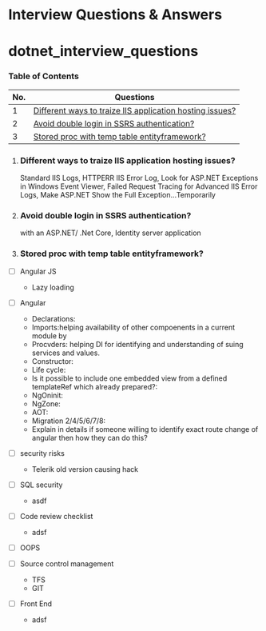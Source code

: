 # Interview Questions & Answers
# dotnet_interview_questions

### Table of Contents

| No. | Questions |
|---- | ---------
|1 | [Different ways to traize IIS application hosting issues?](#Different-ways-to-traize-IIS-application-hosting-issues)|
|2 | [Avoid double login in SSRS authentication?](#Avoid-double-login-in-SSRS-authentication)|
|3 | [Stored proc with temp table entityframework?](#Stored-proc-with-temp-table-entityframework)|

1. ### Different ways to traize IIS application hosting issues?
   Standard IIS Logs, HTTPERR  IIS Error Log, Look for ASP.NET Exceptions in Windows Event Viewer, Failed Request Tracing for Advanced IIS Error Logs, Make ASP.NET Show the Full Exception…Temporarily
   
2. ### Avoid double login in SSRS authentication? 
   with an ASP.NET/ .Net Core, Identity server application

3. ### Stored proc with temp table entityframework?
   
- [ ] Angular JS
   - Lazy loading
   
- [ ] Angular
   - Declarations: 
   - Imports:helping availability of other compoenents in a current module by 
   - Procvders: helping DI for identifying and understanding of suing services and values.
   - Constructor: 
   - Life cycle:
   - Is it possible to include one embedded view from a defined templateRef which already prepared?:   
   - NgOninit:
   - NgZone:   
   - AOT:
   - Migration 2/4/5/6/7/8:
   - Explain in details if someone willing to identify exact route change of angular then how they can do this?

- [ ] security risks
   - Telerik old version causing hack
   
- [ ] SQL security
   - asdf
   
- [ ] Code review checklist
   - adsf
   
- [ ] OOPS

- [ ] Source control management
   - TFS
   - GIT
   
- [ ] Front End 
   - adsf
  
